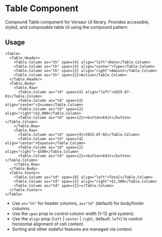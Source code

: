 # Table Component

Compound Table component for Versaur UI library. Provides accessible, styled, and composable table UI using the compound pattern.

## Usage


```tsx
<Table>
  <Table.Header>
    <Table.Column as="th" span={4} align="left">Date</Table.Column>
    <Table.Column as="th" span={4} align="center">Type</Table.Column>
    <Table.Column as="th" span={2} align="right">Amount</Table.Column>
    <Table.Column as="th" span={2}>Action</Table.Column>
  </Table.Header>
  <Table.Body>
    <Table.Row>
      <Table.Column as="td" span={4} align="left">2025-07-01</Table.Column>
      <Table.Column as="td" span={4} align="center">Income</Table.Column>
      <Table.Column as="td" span={2} align="right">$2,000</Table.Column>
      <Table.Column as="td" span={2}><button>Edit</button></Table.Column>
    </Table.Row>
    <Table.Row>
      <Table.Column as="td" span={4}>2025-07-02</Table.Column>
      <Table.Column as="td" span={4} align="center">Expense</Table.Column>
      <Table.Column as="td" span={2} align="right">-$500</Table.Column>
      <Table.Column as="td" span={2}><button>Edit</button></Table.Column>
    </Table.Row>
  </Table.Body>
  <Table.Footer>
    <Table.Column as="td" span={8} align="left">Total</Table.Column>
    <Table.Column as="td" span={2} align="right">$1,500</Table.Column>
    <Table.Column as="td" span={2}></Table.Column>
  </Table.Footer>
</Table>
```


- Use `as="th"` for header columns, `as="td"` (default) for body/footer columns.
- Use the `span` prop to control column width (1-12 grid system).
- Use the `align` prop (`left` | `center` | `right`, default: `left`) to control horizontal alignment of cell content.
- Sorting and other stateful features are managed via context.
